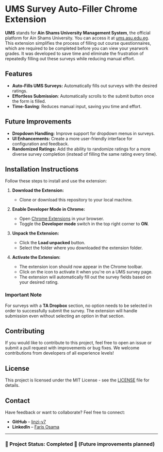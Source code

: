 # UMS Survey Auto-Filler Chrome Extension

**UMS** stands for **Ain Shams University Management System**, the official platform for Ain Shams University. You can access it at [ums.asu.edu.eg](https://ums.asu.edu.eg/). This extension simplifies the process of filling out course questionnaires, which are required to be completed before you can view your yearwork grades. It was developed to save time and eliminate the frustration of repeatedly filling out these surveys while reducing manual effort.

## Features

- **Auto-Fills UMS Surveys:** Automatically fills out surveys with the desired ratings.
- **Effortless Submission**: Automatically scrolls to the submit button once the form is filled.
- **Time-Saving**: Reduces manual input, saving you time and effort.

## Future Improvements

- **Dropdown Handling:** Improve support for dropdown menus in surveys.
- **UI Enhancements:** Create a more user-friendly interface for configuration and feedback.
- **Randomized Ratings:** Add the ability to randomize ratings for a more diverse survey completion (instead of filling the same rating every time).

## Installation Instructions

Follow these steps to install and use the extension:

1. **Download the Extension:**
   - Clone or download this repository to your local machine.

2. **Enable Developer Mode in Chrome:**
   - Open [Chrome Extensions](chrome://extensions/) in your browser.
   - Toggle the **Developer mode** switch in the top right corner to **ON**.

3. **Unpack the Extension:**
   - Click the **Load unpacked** button.
   - Select the folder where you downloaded the extension folder.

4. **Activate the Extension:**
   - The extension icon should now appear in the Chrome toolbar.
   - Click on the icon to activate it when you're on a UMS survey page.
   - The extension will automatically fill out the survey fields based on your desired rating.

### Important Note

For surveys with a **TA Dropbox** section, no option needs to be selected in order to successfully submit the survey. The extension will handle submission even without selecting an option in that section.

## Contributing

If you would like to contribute to this project, feel free to open an issue or submit a pull request with improvements or bug fixes. We welcome contributions from developers of all experience levels!

## License

This project is licensed under the MIT License - see the [LICENSE](https://github.com/linzi-v7/ums-survey-filler/blob/main/LICENSE) file for details.

## Contact  

Have feedback or want to collaborate? Feel free to connect:  

- **GitHub** – [linzi-v7](https://github.com/linzi-v7)  
- **LinkedIn** – [Faris Osama](https://www.linkedin.com/in/faris-osama/)  

---

### 📌 Project Status: **Completed** 🚀 (Future improvements planned)
